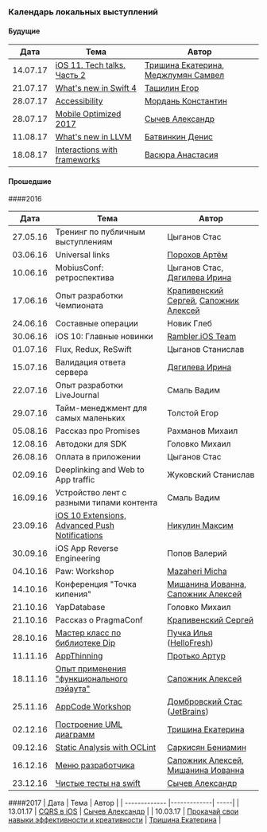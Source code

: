 ### Календарь локальных выступлений

#### Будущие

| Дата        | Тема           | Автор  |
| ------------- |-------------| -----|
| 14.07.17      | [iOS 11. Tech talks. Часть 2](https://github.com/rambler-ios/team/issues/104) | [Тришина Екатерина](https://github.com/RinaRish), [Меджлумян Самвел](https://github.com/smejl)  |
| 21.07.17      | [What's new in Swift 4](https://github.com/rambler-ios/team/issues/104) | [Тащилин Егор](https://github.com/pihta)|
| 28.07.17      | [Accessibility](https://github.com/rambler-ios/team/issues/106) | [Мордань Константин](https://github.com/kmordan)|
| 28.07.17      | [Mobile Optimized 2017](https://github.com/rambler-ios/team/issues/107) | [Сычев Александр](https://github.com/Brain89)|
| 11.08.17      | [What's new in LLVM](https://github.com/rambler-ios/team/issues/108) | [Батвинкин Денис](https://github.com/Batvos)|
| 18.08.17      | [Interactions with frameworks](https://github.com/rambler-ios/team/issues/109) | [Васюра Анастасия](https://github.com/juyka)|

#### Прошедшие
####2016

| Дата        | Тема           | Автор  |
| ------------- |-------------| -----|
| 27.05.16      | Тренинг по публичным выступлениям | Цыганов Стас |
| 03.06.16      | Universal links      | [Порохов Артём](https://github.com/aporohov) |
| 10.06.16      | MobiusConf: ретроспектива      | Цыганов Стас, [Дягилева Ирина](https://github.com/idva) |
| 17.06.16      | Опыт разработки Чемпионата      |  [Крапивенский Сергей](https://github.com/serkrapiv), [Сапожник Алексей](https://github.com/Sapozhnik) |
| 24.06.16      | Составные операции      | Новик Глеб |
| 30.06.16      | iOS 10: Главные новинки      |  [Rambler.iOS Team](https://github.com/orgs/rambler-ios/people)  |
| 01.07.16      | Flux, Redux, ReSwift      |  Цыганов Станислав  |
| 15.07.16      | Валидация ответа сервера | [Дягилева Ирина](https://github.com/idva) |
| 22.07.16      | Опыт разработки LiveJournal      | Смаль Вадим |
| 29.07.16      | Тайм-менеджмент для самых маленьких     |  Толстой Егор |
| 05.08.16      | Рассказ про Promises      | Рахманов Михаил |
| 12.08.16      | Автодоки для SDK      |   Головко Михаил |
| 26.08.16      | Оплата в приложении | Цыганов Стас |
| 02.09.16      | Deeplinking and Web to App traffic      | Жуковский Станислав  |
| 16.09.16      | Устройство лент с разными типами контента      | Смаль Вадим |
| 23.09.16      | [iOS 10 Extensions, Advanced Push Notifications](https://github.com/rambler-ios/team/issues/61)     |   [Никулин Максим](https://github.com/atom-wintermute) |
| 30.09.16      | iOS App Reverse Engineering      | Попов Валерий |
| 04.10.16      | Paw: Workshop  |   [Mazaheri Micha](https://github.com/mittsh) |
| 14.10.16      | Конференция "Точка кипения"      |   [Мишанина Иованна](https://github.com/iovannapopova), [Сапожник Алексей](https://github.com/Sapozhnik) |
| 21.10.16      | YapDatabase      |   Головко Михаил |
| 21.10.16      | Рассказ о PragmaConf      |   [Крапивенский Сергей](https://github.com/serkrapiv) |
| 28.10.16      | [Мастер класс по библиотеке Dip](https://github.com/rambler-ios/team/issues/73)      |   [Пучка Илья](http://ilya.puchka.me/) ([HelloFresh](https://www.hellofresh.nl)) |
| 11.11.16      | [AppThinning](https://github.com/rambler-ios/team/issues/64)      |   [Протько Артур](https://github.com/akkrat) |
| 18.11.16      | [Опыт применения "функционального лэйаута"](https://github.com/rambler-ios/team/issues/74) | [Сапожник Алексей](https://github.com/Sapozhnik)  |
| 25.11.16      | [AppCode Workshop](https://github.com/rambler-ios/team/issues/72)      |  [Домбровский Стас](https://github.com/yeswolf) ([JetBrains](https://www.jetbrains.com/objc/)) |
| 02.12.16      | [Построение UML диаграмм](https://github.com/rambler-ios/team/issues/76)    | [Тришина Екатерина](https://github.com/rinarish)   |
| 09.12.16      | [Static Analysis with OCLint](https://github.com/rambler-ios/team/issues/57)       |   [Саркисян Бениамин](https://github.com/Beniamiiin) |
| 16.12.16      | [Меню разработчика](https://github.com/rambler-ios/team/issues/6) | [Сапожник Алексей](https://github.com/Sapozhnik), [Мишанина Иованна](https://github.com/iovannapopova)  |
| 23.12.16      | [Чистые тесты на swift](https://github.com/rambler-ios/team/issues/48) | [Сычев Александр](https://github.com/Brain89)  |

####2017
| Дата        | Тема           | Автор  |
| ------------- |-------------| -----|
| 13.01.17      | [CQRS в iOS](https://github.com/rambler-ios/team/issues/96) | [Сычев Александр](https://github.com/Brain89)  |
| 10.03.17      | [Прокачай свои навыки эффективности и креативности](https://github.com/rambler-ios/team/issues/98) | [Тришина Екатерина](https://github.com/RinaRish)  |
